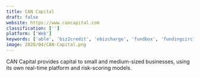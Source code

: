 ```yaml
---
title: CAN Capital
draft: false 
website: https://www.cancapital.com
classification: ['']
platform: ['Web']
keywords: ['able', 'biz2credit', 'ebizcharge', 'fundbox', 'fundingcircle', 'gatekeeper', 'kabbage', 'netsuite', 'on_deck', 'paypal_credit', 'paymetric', 'rentpost', 'square', 'swift_capital', 'taulia', 'turnkey_lender', 'zoho_invoice']
image: 2020/04/CAN-Capital.png
---
```

CAN Capital provides capital to small and medium-sized businesses, using its own real-time platform and risk-scoring models.